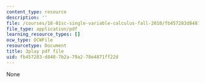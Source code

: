 ```yaml
---
content_type: resource
description: ''
file: /courses/18-01sc-single-variable-calculus-fall-2010/fb457283d8487b2a79a278e4871ff22d_Psks_KK0YZ8.pdf
file_type: application/pdf
learning_resource_types: []
ocw_type: OCWFile
resourcetype: Document
title: 3play pdf file
uid: fb457283-d848-7b2a-79a2-78e4871ff22d
---
```

None

